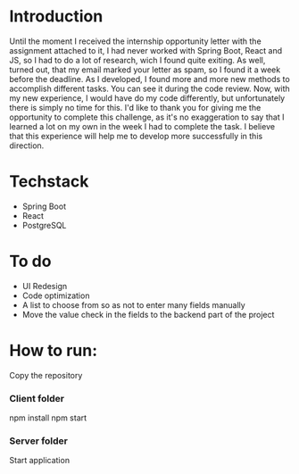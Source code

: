# Introduction

Until the moment I received the internship opportunity letter with the assignment attached to it, I had never worked with Spring Boot, React and JS, so I had to do a lot of research, wich I found quite exiting. As well, turned out, that my email marked your letter as spam, so I found it a week before the deadline. As I developed, I found more and more new methods to accomplish different tasks. You can see it during the code review. Now, with my new experience, I would have do my code differently, but unfortunately there is simply no time for this.
I'd like to thank you for giving me the opportunity to complete this challenge, as it's no exaggeration to say that I learned a lot on my own in the week I had to complete the task. I believe that this experience will help me to develop more successfully in this direction.
# Techstack

* Spring Boot
* React
* PostgreSQL

# To do

* UI Redesign
* Code optimization
* A list to choose from so as not to enter many fields manually
* Move the value check in the fields to the backend part of the project

# How to run:
Copy the repository

### Client folder
npm install
npm start

### Server folder
Start application
